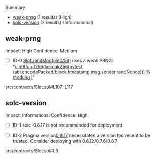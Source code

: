 Summary
 - [weak-prng](#weak-prng) (1 results) (High)
 - [solc-version](#solc-version) (2 results) (Informational)
## weak-prng
Impact: High
Confidence: Medium
 - [ ] ID-0
[Slot.randMod(uint256)](src/contracts/Slot.sol#L107-L117) uses a weak PRNG: "[uint8(uint256(keccak256(bytes)(abi.encodePacked(block.timestamp,msg.sender,randNonce))) % modulus)](src/contracts/Slot.sol#L109-L116)" 

src/contracts/Slot.sol#L107-L117


## solc-version
Impact: Informational
Confidence: High
 - [ ] ID-1
solc-0.8.17 is not recommended for deployment

 - [ ] ID-2
Pragma version[0.8.17](src/contracts/Slot.sol#L3) necessitates a version too recent to be trusted. Consider deploying with 0.6.12/0.7.6/0.8.7

src/contracts/Slot.sol#L3


